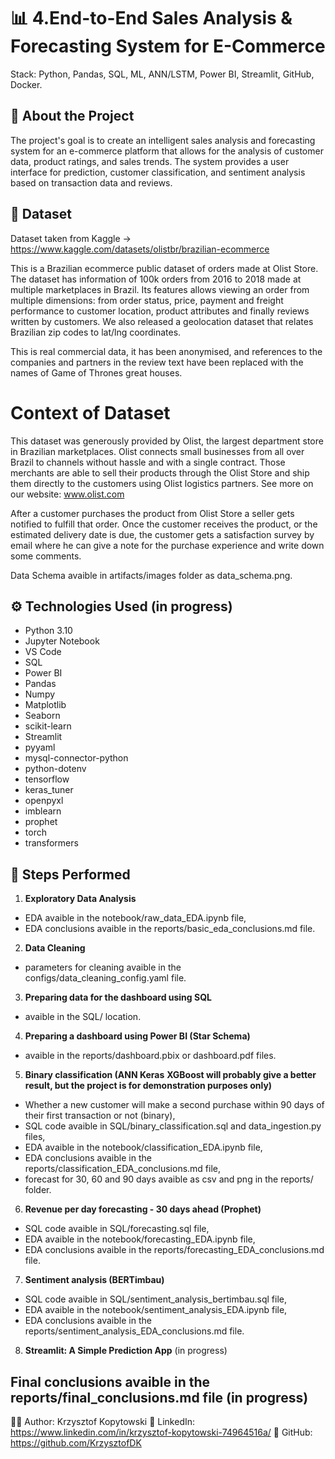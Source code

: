 # 📊 4.End-to-End Sales Analysis & Forecasting System for E-Commerce
Stack: Python, Pandas, SQL, ML, ANN/LSTM, Power BI, Streamlit, GitHub, Docker.

## 🧠 About the Project
The project's goal is to create an intelligent sales analysis and forecasting system for an e-commerce platform that allows for the analysis of customer data, product ratings, and sales trends. The system provides a user interface for prediction, customer classification, and sentiment analysis based on transaction data and reviews.

## 📁 Dataset
Dataset taken from Kaggle -> https://www.kaggle.com/datasets/olistbr/brazilian-ecommerce

This is a Brazilian ecommerce public dataset of orders made at Olist Store. The dataset has information of 100k orders from 2016 to 2018 made at multiple marketplaces in Brazil. Its features allows viewing an order from multiple dimensions: from order status, price, payment and freight performance to customer location, product attributes and finally reviews written by customers. We also released a geolocation dataset that relates Brazilian zip codes to lat/lng coordinates.

This is real commercial data, it has been anonymised, and references to the companies and partners in the review text have been replaced with the names of Game of Thrones great houses.

# Context of Dataset
This dataset was generously provided by Olist, the largest department store in Brazilian marketplaces. Olist connects small businesses from all over Brazil to channels without hassle and with a single contract. Those merchants are able to sell their products through the Olist Store and ship them directly to the customers using Olist logistics partners. See more on our website: www.olist.com

After a customer purchases the product from Olist Store a seller gets notified to fulfill that order. Once the customer receives the product, or the estimated delivery date is due, the customer gets a satisfaction survey by email where he can give a note for the purchase experience and write down some comments.

Data Schema avaible in artifacts/images folder as data_schema.png.

## ⚙️ Technologies Used (in progress)
- Python 3.10
- Jupyter Notebook
- VS Code
- SQL
- Power BI
- Pandas
- Numpy
- Matplotlib
- Seaborn
- scikit-learn
- Streamlit
- pyyaml
- mysql-connector-python
- python-dotenv
- tensorflow
- keras_tuner
- openpyxl
- imblearn
- prophet
- torch
- transformers

## 🧪 Steps Performed
1. **Exploratory Data Analysis**
- EDA avaible in the notebook/raw_data_EDA.ipynb file,
- EDA conclusions avaible in the reports/basic_eda_conclusions.md file.
   
2. **Data Cleaning**
- parameters for cleaning avaible in the configs/data_cleaning_config.yaml file.
   
3. **Preparing data for the dashboard using SQL**
- avaible in the SQL/ location.
   
4. **Preparing a dashboard using Power BI (Star Schema)**
- avaible in the reports/dashboard.pbix or dashboard.pdf files.

5. **Binary classification (ANN Keras**
**XGBoost will probably give a better result, but the project is for demonstration purposes only)**
- Whether a new customer will make a second purchase within 90 days of their first transaction or not (binary),
- SQL code avaible in SQL/binary_classification.sql and data_ingestion.py files,
- EDA avaible in the notebook/classification_EDA.ipynb file,
- EDA conclusions avaible in the reports/classification_EDA_conclusions.md file,
- forecast for 30, 60 and 90 days avaible as csv and png in the reports/ folder.

6. **Revenue per day forecasting - 30 days ahead (Prophet)**
- SQL code avaible in SQL/forecasting.sql file,
- EDA avaible in the notebook/forecasting_EDA.ipynb file,
- EDA conclusions avaible in the reports/forecasting_EDA_conclusions.md file.

7. **Sentiment analysis (BERTimbau)**
- SQL code avaible in SQL/sentiment_analysis_bertimbau.sql file,
- EDA avaible in the notebook/sentiment_analysis_EDA.ipynb file,
- EDA conclusions avaible in the reports/sentiment_analysis_EDA_conclusions.md file.

8. **Streamlit: A Simple Prediction App** (in progress)

## Final conclusions avaible in the reports/final_conclusions.md file (in progress)

🧑‍💼 Author: Krzysztof Kopytowski
📎 LinkedIn: https://www.linkedin.com/in/krzysztof-kopytowski-74964516a/
📎 GitHub: https://github.com/KrzysztofDK